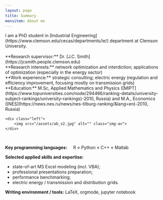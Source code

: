 ```yaml
---
layout: page
title: Summary
menuitem: About me
---
```



<div class="group" markdown="0">
    <div class="right" markdown="span">
I am a PhD student in [Industrial Engineering](https://www.clemson.edu/cecas/departments/ie/) department at Clemson University. <br><br>
**Research supervisor:** Dr. [J.C. Smith](https://jcsmith.people.clemson.edu) <br>
**Research interests:** network optimization and interdiction; applications of optimization (especially in the energy sector) <br>
**Work experience:** strategic consulting; electric energy (regulation and efficiency improvement, focusing mostly on transmission grids)<br>
**Education:** M.Sc, Applied Mathematics and Physics ([MIPT](https://www.topuniversities.com/node/294466/ranking-details/university-subject-rankings/university-rankings)-2010, Russia) and M.A., Economics ([NES](https://news.nes.ru/news/nes-tilburg-ranking/&lang=en)-2010, Russia)
    </div>
    
    <div class="left">
        <img src="/assets/ab_v2.jpg" alt="" class="img-av">
    </div>
</div>
<br>

**Key programming languages:** &nbsp; &nbsp; R ⋄ Python ⋄ C++ ⋄ Matlab

**Selected applied skills and expertise:**
- state-of-art MS Excel modeling (incl. VBA);
- professional presentations preparation;
- performance benchmarking;
- electric energy / transmission and distribution grids.

**Writing environment / tools:** LaTeX, orgmode, jupyter notebook

<!-- permalink: /summary/ -->
